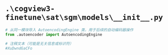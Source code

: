 # `.\cogview3-finetune\sat\sgm\models\__init__.py`

```py
# 从同一模块导入 AutoencodingEngine 类，用于后续的自动编码器操作
from .autoencoder import AutoencodingEngine

# 注释文本（可能是无关信息或标识符）
#XuDwndGaCFo
```